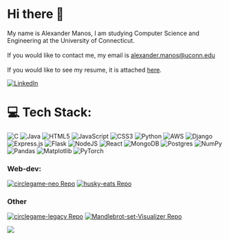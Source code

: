 # Hi there 👋

My name is Alexander Manos, I am studying Computer Science and Engineering at the University of Connecticut.<br><br>If you would like to contact me, my email is alexander.manos@uconn.edu<br><br>If you would like to see my resume, it is attached [here](https://github.com/manos-alex/manos-alex/blob/main/AlexanderManosResume.pdf).

[![LinkedIn](https://img.shields.io/badge/LinkedIn-%230077B5.svg?logo=linkedin&logoColor=white)](https://linkedin.com/in/manos-alex) 

# 💻 Tech Stack:
![C](https://img.shields.io/badge/c-%2300599C.svg?style=for-the-badge&logo=c&logoColor=white) ![Java](https://img.shields.io/badge/java-%23ED8B00.svg?style=for-the-badge&logo=openjdk&logoColor=white) ![HTML5](https://img.shields.io/badge/html5-%23E34F26.svg?style=for-the-badge&logo=html5&logoColor=white) ![JavaScript](https://img.shields.io/badge/javascript-%23323330.svg?style=for-the-badge&logo=javascript&logoColor=%23F7DF1E) ![CSS3](https://img.shields.io/badge/css3-%231572B6.svg?style=for-the-badge&logo=css3&logoColor=white) ![Python](https://img.shields.io/badge/python-3670A0?style=for-the-badge&logo=python&logoColor=ffdd54) ![AWS](https://img.shields.io/badge/AWS-%23FF9900.svg?style=for-the-badge&logo=amazon-aws&logoColor=white) ![Django](https://img.shields.io/badge/django-%23092E20.svg?style=for-the-badge&logo=django&logoColor=white) ![Express.js](https://img.shields.io/badge/express.js-%23404d59.svg?style=for-the-badge&logo=express&logoColor=%2361DAFB) ![Flask](https://img.shields.io/badge/flask-%23000.svg?style=for-the-badge&logo=flask&logoColor=white) ![NodeJS](https://img.shields.io/badge/node.js-6DA55F?style=for-the-badge&logo=node.js&logoColor=white) ![React](https://img.shields.io/badge/react-%2320232a.svg?style=for-the-badge&logo=react&logoColor=%2361DAFB) ![MongoDB](https://img.shields.io/badge/MongoDB-%234ea94b.svg?style=for-the-badge&logo=mongodb&logoColor=white) ![Postgres](https://img.shields.io/badge/postgres-%23316192.svg?style=for-the-badge&logo=postgresql&logoColor=white) ![NumPy](https://img.shields.io/badge/numpy-%23013243.svg?style=for-the-badge&logo=numpy&logoColor=white) ![Pandas](https://img.shields.io/badge/pandas-%23150458.svg?style=for-the-badge&logo=pandas&logoColor=white) ![Matplotlib](https://img.shields.io/badge/Matplotlib-%23ffffff.svg?style=for-the-badge&logo=Matplotlib&logoColor=black) ![PyTorch](https://img.shields.io/badge/PyTorch-%23EE4C2C.svg?style=for-the-badge&logo=PyTorch&logoColor=white)

### Web-dev:

[![circlegame-neo Repo](https://github-readme-stats.vercel.app/api/pin/?username=circlegame&repo=circlegame-neo&theme=dark&border_color=000000)](https://github.com/circlegame/circlegame-neo)
[![husky-eats Repo](https://github-readme-stats.vercel.app/api/pin/?username=manos-alex&repo=husky-eats&theme=dark&border_color=000001)](https://github.com/manos-alex/husky-eats)

### Other

[![circlegame-legacy Repo](https://github-readme-stats.vercel.app/api/pin/?username=circlegame&repo=circlegame-legacy&theme=dark&border_color=000001)](https://github.com/circlegame/circlegame-legacy)
[![Mandlebrot-set-Visualizer Repo](https://github-readme-stats.vercel.app/api/pin/?username=manos-alex&repo=Mandlebrot-set-Visualizer&theme=dark&border_color=000000)](https://github.com/manos-alex/Mandlebrot-set-Visualizer)



[![](https://visitcount.itsvg.in/api?id=manos-alex&icon=0&color=0)](https://visitcount.itsvg.in)

<!-- Proudly created with GPRM ( https://gprm.itsvg.in ) -->

